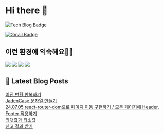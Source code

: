 # Hi there 👋

[![Tech Blog Badge](http://img.shields.io/badge/tistory-black?style=flat-square&logo=Tistory&link=https://codingpracticenote.tistory.com/)](https://codingpracticenote.tistory.com/)
	
[![Gmail Badge](https://img.shields.io/badge/Gmail-d14836?style=flat-square&logo=Gmail&logoColor=white&link=mailto:tkdrnr1215@gmail.com)](mailto:tkdrnr1215@gmail.com)

## 이런 환경에 익숙해요✍🏼

<img src="https://img.shields.io/badge/CSS3-1572B6?style=flat-square&logo=CSS3&logoColor=white"/> </t>
<img src="https://img.shields.io/badge/HTML5-E34F26?style=flat-square&logo=HTML5&logoColor=white"/> 
<img src="https://img.shields.io/badge/JavaScript-F7DF1E?style=flat-square&logo=JavaScript&logoColor=white"/>
<img src="https://img.shields.io/badge/TypeScript-3178C6?style=flat-square&logo=TypeScript&logoColor=white"/>

## 📕 Latest Blog Posts

<a href=https://codingpracticenote.tistory.com/255>이진 변환 반복하기</a></br><a href=https://codingpracticenote.tistory.com/254>JadenCase 문자열 만들기</a></br><a href=https://codingpracticenote.tistory.com/253>24.07.05 react-router-dom으로 페이지 이동 구현하기 / 모든 페이지에 Header, Footer 적용하기</a></br><a href=https://codingpracticenote.tistory.com/252>최댓값과 최소값</a></br><a href=https://codingpracticenote.tistory.com/251>신고 결과 받기</a></br>